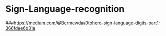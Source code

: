# Sign-Language-recognition

###https://medium.com/@Bermewda/0tohero-sign-language-digits-part1-366fdee6b31e
